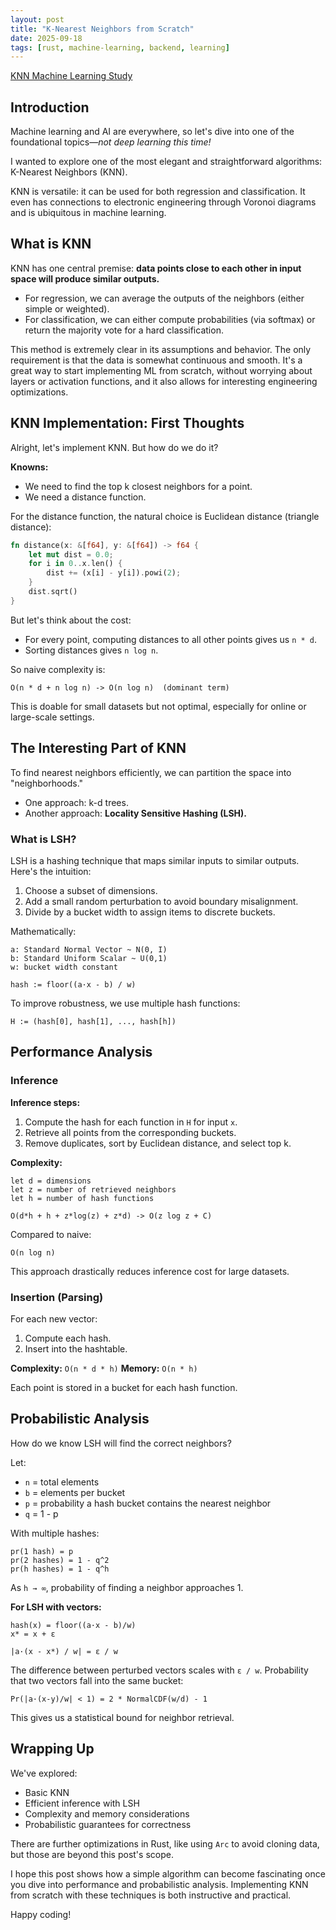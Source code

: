 ```yaml
---
layout: post
title: "K-Nearest Neighbors from Scratch"
date: 2025-09-18
tags: [rust, machine-learning, backend, learning]
---
```


[KNN Machine Learning Study](https://github.com/cyancirrus/stellar-math/blob/main/src/learning/knn.rs)

## Introduction

Machine learning and AI are everywhere, so let's dive into one of the foundational topics—_not deep learning this time!_

I wanted to explore one of the most elegant and straightforward algorithms: K-Nearest Neighbors (KNN).  

KNN is versatile: it can be used for both regression and classification. It even has connections to electronic engineering through Voronoi diagrams and is ubiquitous in machine learning.

## What is KNN

KNN has one central premise: **data points close to each other in input space will produce similar outputs.**  

- For regression, we can average the outputs of the neighbors (either simple or weighted).  
- For classification, we can either compute probabilities (via softmax) or return the majority vote for a hard classification.

This method is extremely clear in its assumptions and behavior. The only requirement is that the data is somewhat continuous and smooth. It's a great way to start implementing ML from scratch, without worrying about layers or activation functions, and it also allows for interesting engineering optimizations.

## KNN Implementation: First Thoughts

Alright, let's implement KNN. But how do we do it?

**Knowns:**
- We need to find the top k closest neighbors for a point.  
- We need a distance function.  

For the distance function, the natural choice is Euclidean distance (triangle distance):

```rust
fn distance(x: &[f64], y: &[f64]) -> f64 {
    let mut dist = 0.0;
    for i in 0..x.len() {
        dist += (x[i] - y[i]).powi(2);
    }
    dist.sqrt()
}
```

But let's think about the cost:

* For every point, computing distances to all other points gives us `n * d`.
* Sorting distances gives `n log n`.

So naive complexity is:

```
O(n * d + n log n) -> O(n log n)  (dominant term)
```

This is doable for small datasets but not optimal, especially for online or large-scale settings.

## The Interesting Part of KNN

To find nearest neighbors efficiently, we can partition the space into "neighborhoods."

* One approach: k-d trees.
* Another approach: **Locality Sensitive Hashing (LSH).**

### What is LSH?

LSH is a hashing technique that maps similar inputs to similar outputs. Here's the intuition:

1. Choose a subset of dimensions.
2. Add a small random perturbation to avoid boundary misalignment.
3. Divide by a bucket width to assign items to discrete buckets.

Mathematically:

```text
a: Standard Normal Vector ~ N(0, I)
b: Standard Uniform Scalar ~ U(0,1)
w: bucket width constant

hash := floor((a·x - b) / w)
```

To improve robustness, we use multiple hash functions:

```text
H := (hash[0], hash[1], ..., hash[h])
```

## Performance Analysis

### Inference

**Inference steps:**

1. Compute the hash for each function in `H` for input `x`.
2. Retrieve all points from the corresponding buckets.
3. Remove duplicates, sort by Euclidean distance, and select top k.

**Complexity:**

```text
let d = dimensions
let z = number of retrieved neighbors
let h = number of hash functions

O(d*h + h + z*log(z) + z*d) -> O(z log z + C)
```

Compared to naive:

```
O(n log n)
```

This approach drastically reduces inference cost for large datasets.

### Insertion (Parsing)

For each new vector:

1. Compute each hash.
2. Insert into the hashtable.

**Complexity:** `O(n * d * h)`
**Memory:** `O(n * h)`

Each point is stored in a bucket for each hash function.

## Probabilistic Analysis

How do we know LSH will find the correct neighbors?

Let:

* `n` = total elements
* `b` = elements per bucket
* `p` = probability a hash bucket contains the nearest neighbor
* `q` = 1 - p

With multiple hashes:

```text
pr(1 hash) = p
pr(2 hashes) = 1 - q^2
pr(h hashes) = 1 - q^h
```

As `h → ∞`, probability of finding a neighbor approaches 1.

**For LSH with vectors:**

```text
hash(x) = floor((a·x - b)/w)
x* = x + ε

|a·(x - x*) / w| = ε / w
```

The difference between perturbed vectors scales with `ε / w`. Probability that two vectors fall into the same bucket:

```text
Pr(|a·(x-y)/w| < 1) = 2 * NormalCDF(w/d) - 1
```

This gives us a statistical bound for neighbor retrieval.

## Wrapping Up

We've explored:

* Basic KNN
* Efficient inference with LSH
* Complexity and memory considerations
* Probabilistic guarantees for correctness

There are further optimizations in Rust, like using `Arc` to avoid cloning data, but those are beyond this post's scope.

I hope this post shows how a simple algorithm can become fascinating once you dive into performance and probabilistic analysis. Implementing KNN from scratch with these techniques is both instructive and practical.

Happy coding!
